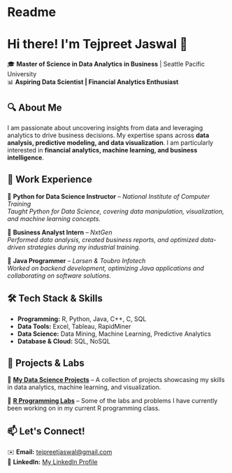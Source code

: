 # Readme

# **Hi there! I'm Tejpreet Jaswal 👋**  

🎓 **Master of Science in Data Analytics in Business** | Seattle Pacific University  
📊 **Aspiring Data Scientist | Financial Analytics Enthusiast**  

## 🔍 **About Me**  
I am passionate about uncovering insights from data and leveraging analytics to drive business decisions. My expertise spans across **data analysis, predictive modeling, and data visualization**. I am particularly interested in **financial analytics, machine learning, and business intelligence**.  

## 💼 **Work Experience**  
🔹 **Python for Data Science Instructor** – *National Institute of Computer Training*  
*Taught Python for Data Science, covering data manipulation, visualization, and machine learning concepts.*  

🔹 **Business Analyst Intern** – *NxtGen*  
*Performed data analysis, created business reports, and optimized data-driven strategies during my industrial training.*  

🔹 **Java Programmer** – *Larsen & Toubro Infotech*  
*Worked on backend development, optimizing Java applications and collaborating on software solutions.*  

## 🛠 **Tech Stack & Skills**  
- **Programming:** R, Python, Java, C++, C, SQL  
- **Data Tools:** Excel, Tableau, RapidMiner  
- **Data Science:** Data Mining, Machine Learning, Predictive Analytics  
- **Database & Cloud:** SQL, NoSQL  

## 📂 **Projects & Labs**  
🔹 **[My Data Science Projects](https://github.com/Tejpreet1014/Project-Data-Science)** – A collection of projects showcasing my skills in data analytics, machine learning, and visualization.  

🔹 **[R Programming Labs](https://github.com/Tejpreet1014/MyLabs)** – Some of the labs and problems I have currently been working on in my current R programming class.  

## 📫 **Let's Connect!**  
✉️ **Email:** tejpreetjaswal@gmail.com  
🔗 **LinkedIn:** [My LinkedIn Profile](https://www.linkedin.com/in/tejpreetjaswal)  

